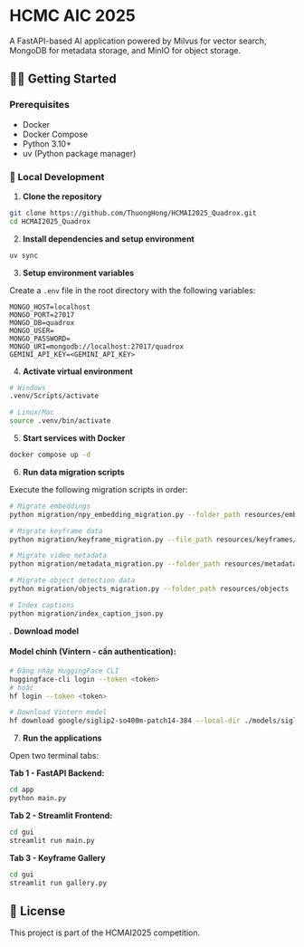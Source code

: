 # HCMC AIC 2025

A FastAPI-based AI application powered by Milvus for vector search, MongoDB for metadata storage, and MinIO for object storage.

## 🧑‍💻 Getting Started

### Prerequisites

- Docker
- Docker Compose
- Python 3.10+
- uv (Python package manager)

### 🔧 Local Development

1. **Clone the repository**

```bash
git clone https://github.com/ThuongHong/HCMAI2025_Quadrox.git
cd HCMAI2025_Quadrox
```

2. **Install dependencies and setup environment**

```bash
uv sync
```

3. **Setup environment variables**

Create a `.env` file in the root directory with the following variables:

```env
MONGO_HOST=localhost
MONGO_PORT=27017
MONGO_DB=quadrox
MONGO_USER=
MONGO_PASSWORD=
MONGO_URI=mongodb://localhost:27017/quadrox
GEMINI_API_KEY=<GEMINI_API_KEY>
```

4. **Activate virtual environment**

```bash
# Windows
.venv/Scripts/activate

# Linux/Mac
source .venv/bin/activate
```

5. **Start services with Docker**

```bash
docker compose up -d
```

6. **Run data migration scripts**

Execute the following migration scripts in order:

```bash
# Migrate embeddings
python migration/npy_embedding_migration.py --folder_path resources/embeddings

# Migrate keyframe data
python migration/keyframe_migration.py --file_path resources/keyframes/id2index.json

# Migrate video metadata
python migration/metadata_migration.py --folder_path resources/metadata

# Migrate object detection data
python migration/objects_migration.py --folder_path resources/objects

# Index captions
python migration/index_caption_json.py
```

. **Download model**


#### Model chính (Vintern - cần authentication):
```bash
# Đăng nhập HuggingFace CLI
huggingface-cli login --token <token>
# hoặc
hf login --token <token>

# Download Vintern model
hf download google/siglip2-so400m-patch14-384 --local-dir ./models/siglip2-so400m-patch14-384
```

<!-- 7. **Download model**


#### Model chính (Vintern - cần authentication):
```bash
# Đăng nhập HuggingFace CLI
huggingface-cli login --token <token>
# hoặc
hf login --token <token>

# Download Vintern model
hf download 5CD-AI/Vintern-1B-v3_5 --local-dir ./models/Vintern-1B-v3_5
```

#### Model multilingual embedding:
```bash
hf download sentence-transformers/clip-ViT-B-32-multilingual-v1 --local-dir ./models/clip-multilingual/clip-ViT-B-32-multilingual-v1
```

#### Models fallback (download tự động khi dùng):
- `Salesforce/blip-image-captioning-base`
- `microsoft/git-base-coco`

#### Precompute Captions (optional)

```bash
# Tạo caption trước cho tất cả keyframes
python tools/precompute_captions.py --images_glob "resources/keyframes/**/*.jpg"

# Với tham số custom
python tools/precompute_captions.py \
    --images_glob "resources/keyframes/**/*.jpg" \
    --style dense \
    --max_new_tokens 64 \
    --max_workers 4 \
    --batch_size 20
``` -->

7. **Run the applications**

Open two terminal tabs:

**Tab 1 - FastAPI Backend:**
```bash
cd app
python main.py
```

**Tab 2 - Streamlit Frontend:**
```bash
cd gui
streamlit run main.py
```

**Tab 3 - Keyframe Gallery**
```bash
cd gui
streamlit run gallery.py
```

## 📝 License

This project is part of the HCMAI2025 competition.

<!-- ## Temporal Search (beta)

We added opt-in Temporal Search to improve KIS/TRAKE metrics without changing existing behavior.

- Auto mode: Expands a window ±5→20s around a pivot keyframe using Adaptive Bidirectional Temporal Search (ABTS) and clusters keyframes by time (default gap 10s).
- Interactive mode: Pick a pivot result and choose ±Δ seconds to browse neighboring keyframes chronologically.

Backend:
- New endpoint `POST /api/v1/keyframe/temporal/enrich`.
- Request fields: `mode` (auto|interactive), `pivot_video_id` (e.g., L01_V001) or (`pivot_group_num`,`pivot_video_num`), and either `pivot_n` or (`pivot_frame_idx` & `pivot_pts_time`), optional `delta` for interactive.
- Response includes `pivot`, time `window`, and `clusters` with representative keyframe per cluster.

Frontend:
- In Streamlit, open “Temporal Search (beta)” under results. Toggle on, choose mode, and preview clusters as horizontal strips. Thumbnails are limited to keyframes; no video decoding required.

Implementation notes:
- Uses `resources/map-keyframes/<video_id>.csv` with columns `n, pts_time, fps, frame_idx`.
- Clustering groups by contiguous time with default 10s gap.
- When similarity is unavailable per keyframe, temporal decay by distance to pivot provides stable expansion and ordering.

Environment:
- `MAP_KEYFRAMES_ROOT` can override the map-keyframes directory (defaults to repo_root/resources/map-keyframes). `MAP_KEYFRAMES_DIR` is also accepted.

Optional:
- You may register a custom temporal scorer to mix quick query similarity into ABTS edge confidence:
  - `from app.retrieval.temporal_search.service import register_temporal_scorer`
  - `register_temporal_scorer(fn)` where `fn(video_id, [(frame_idx, pts_time, score_like)]) -> rescored list` -->

<!-- ## Caption Search (beta)

Hybrid (BM25 + dense) caption retrieval from external caption JSONs. Safe and isolated from existing search modes.

Index captions:

```bash
python tools/index_caption_json.py
```

Artifacts:
- Parquet meta: `resources/captions/captions_meta.parquet`
- BM25 pickle: `resources/captions/captions_bm25.pkl`
- Milvus collection: `caption_text_v1` (optional upsert)

Config in `app/core/settings.py` (AppSettings):
- `CAPTION_SEARCH_ENABLED=True`
- `CAPTION_META_PARQUET=resources/captions/captions_meta.parquet`
- `CAPTION_BM25_PKL=resources/captions/captions_bm25.pkl`
- `CAPTION_MILVUS_COLLECTION=caption_text_v1`

API:
- `GET /api/v1/caption/enabled`
- `POST /api/v1/caption/search` with body `{query, top_k_dense, top_k_bm25, rrf_k, return_k}`

GUI:
- Streamlit adds a collapsible panel "Caption Search (beta)" with query, Top K, neighbor strip ±N, and exact_like filter. -->

